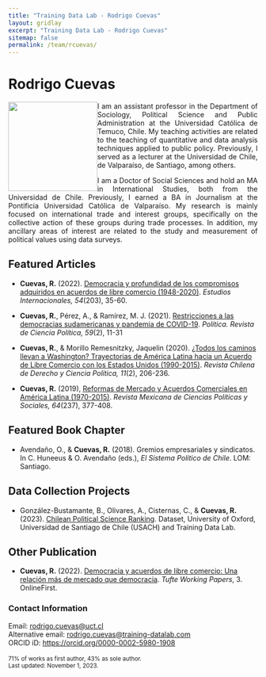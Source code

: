 ```yaml
---
title: "Training Data Lab - Rodrigo Cuevas"
layout: gridlay
excerpt: "Training Data Lab - Rodrigo Cuevas"
sitemap: false
permalink: /team/rcuevas/
---
```


# Rodrigo Cuevas

<img src="https://training-datalab.com/images/team/rcuevas.jpg" class="img-responsive" width="180px" style="float: left" />

<p align=" justify">I am an assistant professor in the Department of Sociology, Political Science and Public Administration at the Universidad Católica de Temuco, Chile. My teaching activities are related to the teaching of quantitative and data analysis techniques applied to public policy. Previously, I served as a lecturer at the Universidad de Chile, de Valparaíso, de Santiago, among others.</p>

<p align=" justify">I am a Doctor of Social Sciences and hold an MA in International Studies, both from the Universidad de Chile. Previously, I earned a BA in Journalism at the Pontificia Universidad Católica de Valparaíso. My research is mainly focused on international trade and interest groups, specifically on the collective action of these groups during trade processes. In addition, my ancillary areas of interest are related to the study and measurement of political values using data surveys.</p>

## Featured Articles

- **Cuevas, R.** (2022). <a href="https://doi.org/10.5354/0719-3769.2022.68735" target="_blank">Democracia y profundidad de los compromisos adquiridos en acuerdos de libre comercio (1948-2020)</a>. *Estudios Internacionales, 54*(203), 35-60.

- **Cuevas, R.**, Pérez, A., & Ramírez, M. J. (2021). <a href="https://doi.org/10.5354/0719-5338.2021.61849" target="_blank">Restricciones a las democracias sudamericanas y pandemia de COVID-19</a>. *Política. Revista de Ciencia Política, 59*(2), 11-31

- **Cuevas, R.**, & Morillo Remesnitzky, Jaquelin (2020). <a href="https://doi.org/10.7770/rchdcp-V11N2-art2334" target="_blank">¿Todos los caminos llevan a Washington? Trayectorias de América Latina hacia un Acuerdo de Libre Comercio con los Estados Unidos (1990-2015)</a>. *Revista Chilena de Derecho y Ciencia Política, 11*(2), 206-236.

- **Cuevas, R.** (2019), <a href="https://doi.org/10.22201/fcpys.2448492xe.2019.237.64691" target="_blank">Reformas de Mercado y Acuerdos Comerciales en América Latina (1970-2015)</a>. *Revista Mexicana de Ciencias Políticas y Sociales, 64*(237), 377-408.

## Featured Book Chapter

- Avendaño, O., & **Cuevas, R.** (2018). Gremios empresariales y sindicatos. In C. Huneeus & O. Avendaño (eds.), *El Sistema Político de Chile*. LOM: Santiago.

## Data Collection Projects

- González-Bustamante, B., Olivares, A., Cisternas, C., & **Cuevas, R.** (2023). <a href="http://doi.org/10.17605/OSF.IO/C8PRA" target="_blank">Chilean Political Science Ranking</a>. Dataset, University of Oxford, Universidad de Santiago de Chile (USACH) and Training Data Lab.

## Other Publication

- **Cuevas, R.** (2022). <a href="https://doi.org/10.31235/osf.io/y4fxw" target="_blank">Democracia y acuerdos de libre comercio: Una relación más de mercado que democracia</a>. *Tufte Working Papers*, 3. OnlineFirst.

### Contact Information

Email: <a href="mailto:rodrigo.cuevas@uct.cl">rodrigo.cuevas@uct.cl</a><br />
Alternative email: <a href="mailto:rodrigo.cuevas@training-datalab.com">rodrigo.cuevas@training-datalab.com</a><br />
ORCID iD: <a href="https://orcid.org/0000-0002-5980-1908" target="_blank">https://orcid.org/0000-0002-5980-1908</a><br />
<br />
<small>71% of works as first author, 43% as sole author.</small><br />
<small>Last updated: November 1, 2023.</small>
